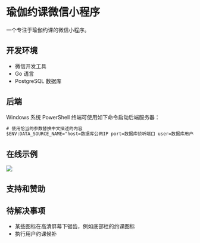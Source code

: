 # 瑜伽约课微信小程序

一个专注于瑜伽约课的微信小程序。

## 开发环境

- 微信开发工具
- Go 语言
- PostgreSQL 数据库

## 后端

Windows 系统 PowerShell 终端可使用如下命令启动后端服务器：

```ps
# 使用恰当的参数替换中文描述的内容
$ENV:DATA_SOURCE_NAME="host=数据库公网IP port=数据库侦听端口 user=数据库用户名 password=数据库密码 dbname=数据库名称 sslmode=disable";$ENV:AUTH_URL="https://api.weixin.qq.com/sns/jscode2session?appid=小程序Id&secret=小程序密钥&grant_type=authorization_code&js_code=";$ENV:SECRET="长度32的字符串"; go run main.go
```

## 在线示例

<img src="/images/扫码_搜索联合传播样式-标准色版.png">

## 支持和赞助

## 待解决事项

- 某些图标在高清屏幕下锯齿，例如底部栏的约课图标
- 执行用户约课候补




